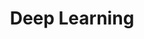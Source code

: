 ---
title: "Deep Learning"
permalink: /categories/DL/
layout: category
author_profile: true
taxonomy: Deep Learning
---